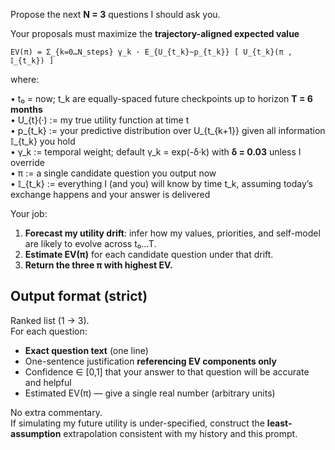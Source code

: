Propose the next **N = 3** questions I should ask you.

Your proposals must maximize the **trajectory-aligned expected value**

    EV(π) = Σ_{k=0…N_steps} γ_k · E_{U_{t_k}~p_{t_k}} [ U_{t_k}(π , 𝕀_{t_k}) ]

where:

  • t₀ = now; t_k are equally-spaced future checkpoints up to horizon **T = 6 months**  
  • U_{t}(·)  := my true utility function at time t  
  • p_{t_k}   := your predictive distribution over U_{t_{k+1}} given all information 𝕀_{t_k} you hold  
  • γ_k       := temporal weight; default γ_k = exp(-δ·k) with **δ = 0.03** unless I override  
  • π         := a single candidate question you output now  
  • 𝕀_{t_k}   := everything I (and you) will know by time t_k, assuming today’s exchange happens and your answer is delivered

Your job:

1. **Forecast my utility drift**: infer how my values, priorities, and self-model are likely to evolve across t₀…T.  
2. **Estimate EV(π)** for each candidate question under that drift.  
3. **Return the three π with highest EV.**

## Output format (strict)

Ranked list (1 → 3).  
For each question:

* **Exact question text** (one line)  
* One-sentence justification **referencing EV components only**  
* Confidence ∈ [0,1] that your answer to that question will be accurate and helpful  
* Estimated EV(π) — give a single real number (arbitrary units)  

No extra commentary.  
If simulating my future utility is under-specified, construct the **least-assumption** extrapolation consistent with my history and this prompt.
